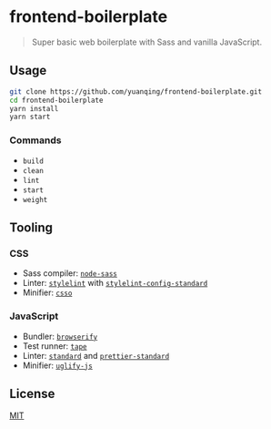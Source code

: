 # frontend-boilerplate

> Super basic web boilerplate with Sass and vanilla JavaScript.

## Usage

```sh
git clone https://github.com/yuanqing/frontend-boilerplate.git
cd frontend-boilerplate
yarn install
yarn start
```

### Commands

- `build`
- `clean`
- `lint`
- `start`
- `weight`

## Tooling

### CSS

- Sass compiler: [`node-sass`](https://github.com/sass/node-sass)
- Linter: [`stylelint`](https://github.com/stylelint/stylelint) with [`stylelint-config-standard`](https://github.com/stylelint/stylelint-config-standard)
- Minifier: [`csso`](https://github.com/css/csso)

### JavaScript

- Bundler: [`browserify`](https://github.com/browserify/browserify)
- Test runner: [`tape`](https://github.com/substack/tape)
- Linter: [`standard`](hhttps://github.com/standard/standard) and [`prettier-standard`](https://github.com/sheerun/prettier-standard)
- Minifier: [`uglify-js`](https://github.com/mishoo/UglifyJS2)

## License

[MIT](LICENSE.md)
